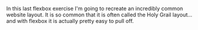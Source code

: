 In this last flexbox exercise I'm going to recreate an incredibly common website layout. 
It is so common that it is often called the Holy Grail layout... and with flexbox it is actually pretty easy to pull off.
